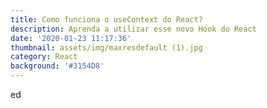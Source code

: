 ```yaml
---
title: Como funciona o useContext do React?
description: Aprenda a utilizar esse novo Hook do React
date: '2020-01-23 11:17:36'
thumbnail: assets/img/maxresdefault (1).jpg
category: React
background: '#3154D8'
---
```

ed
